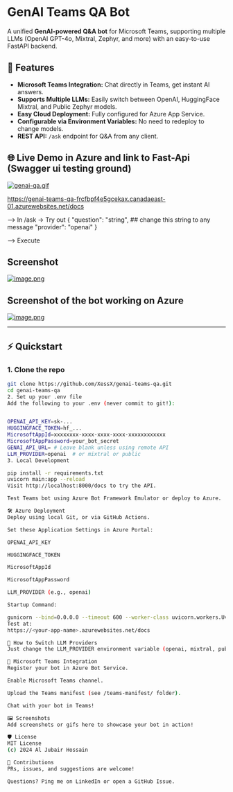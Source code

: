 # GenAI Teams QA Bot

A unified **GenAI-powered Q&A bot** for Microsoft Teams, supporting multiple LLMs (OpenAI GPT-4o, Mixtral, Zephyr, and more) with an easy-to-use FastAPI backend.

## 🚀 Features

- **Microsoft Teams Integration:** Chat directly in Teams, get instant AI answers.
- **Supports Multiple LLMs:** Easily switch between OpenAI, HuggingFace Mixtral, and Public Zephyr models.
- **Easy Cloud Deployment:** Fully configured for Azure App Service.
- **Configurable via Environment Variables:** No need to redeploy to change models.
- **REST API:** `/ask` endpoint for Q&A from any client.

## 🌐 Live Demo in Azure and link to Fast-Api (Swagger ui testing ground) 

[![genai-qa.gif](https://i.postimg.cc/Gh2sP0Qg/genai-qa.gif)](https://postimg.cc/jCp5KFBy)

https://genai-teams-qa-frcfbpf4e5gcekax.canadaeast-01.azurewebsites.net/docs

--> In /ask -> Try out
{
  "question": "string", ## change this string to any message
  "provider": "openai"
}

--> Execute
## Screenshot
[![image.png](https://i.postimg.cc/NjHD4w0k/image.png)](https://postimg.cc/cvdfx2wv)

## Screenshot of the bot working on Azure
[![image.png](https://i.postimg.cc/x8GPGjCk/image.png)](https://postimg.cc/dZ1dwYGv)

---

## ⚡️ Quickstart

### 1. Clone the repo

```bash
git clone https://github.com/XessX/genai-teams-qa.git
cd genai-teams-qa
2. Set up your .env file
Add the following to your .env (never commit to git!):


OPENAI_API_KEY=sk-...
HUGGINGFACE_TOKEN=hf_...
MicrosoftAppId=xxxxxxxx-xxxx-xxxx-xxxx-xxxxxxxxxxxx
MicrosoftAppPassword=your_bot_secret
GENAI_API_URL= # Leave blank unless using remote API
LLM_PROVIDER=openai  # or mixtral or public
3. Local Development

pip install -r requirements.txt
uvicorn main:app --reload
Visit http://localhost:8000/docs to try the API.

Test Teams bot using Azure Bot Framework Emulator or deploy to Azure.

🛠️ Azure Deployment
Deploy using local Git, or via GitHub Actions.

Set these Application Settings in Azure Portal:

OPENAI_API_KEY

HUGGINGFACE_TOKEN

MicrosoftAppId

MicrosoftAppPassword

LLM_PROVIDER (e.g., openai)

Startup Command:

gunicorn --bind=0.0.0.0 --timeout 600 --worker-class uvicorn.workers.UvicornWorker main:app
Test at:
https://<your-app-name>.azurewebsites.net/docs

📝 How to Switch LLM Providers
Just change the LLM_PROVIDER environment variable (openai, mixtral, public) in Azure—no code changes required!

💬 Microsoft Teams Integration
Register your bot in Azure Bot Service.

Enable Microsoft Teams channel.

Upload the Teams manifest (see /teams-manifest/ folder).

Chat with your bot in Teams!

🖼️ Screenshots
Add screenshots or gifs here to showcase your bot in action!

🛡️ License
MIT License
(c) 2024 Al Jubair Hossain

🤝 Contributions
PRs, issues, and suggestions are welcome!

Questions? Ping me on LinkedIn or open a GitHub Issue.